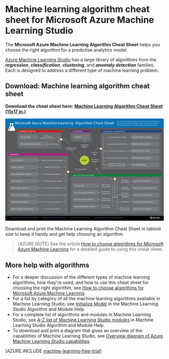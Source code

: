 <properties
    pageTitle="Machine learning algorithm cheat sheet | Microsoft Azure"
    description="A printable machine learning algorithm cheat sheet helps you choose the right algorithm for your predictive model in Azure Machine Learning Studio."
    keywords="algorithm cheat sheet,cheat sheet,machine learning algorithm"
    services="machine-learning"
    documentationCenter=""
    authors="brohrer"
    manager="jhubbard"
    editor="cgronlun"/>

<tags
    ms.service="machine-learning"
    ms.workload="data-services"
    ms.tgt_pltfrm="na"
    ms.devlang="na"
    ms.topic="article"
    ms.date="08/09/2016"
    ms.author="brohrer;garye" />



# <a name="machine-learning-algorithm-cheat-sheet-for-microsoft-azure-machine-learning-studio"></a>Machine learning algorithm cheat sheet for Microsoft Azure Machine Learning Studio

The **Microsoft Azure Machine Learning Algorithm Cheat Sheet** helps you choose the right algorithm for a predictive analytics model.

[Azure Machine Learning Studio](https://studio.azureml.net/) has a large library of algorithms from the  ***regression***, ***classification***, ***clustering***, and ***anomaly detection*** families. Each is designed to address a different type of machine learning problem.


## <a name="download:-machine-learning-algorithm-cheat-sheet"></a>Download: Machine learning algorithm cheat sheet

**Download the cheat sheet here: [Machine Learning Algorithm Cheat Sheet (11x17 in.)](http://download.microsoft.com/download/A/6/1/A613E11E-8F9C-424A-B99D-65344785C288/microsoft-machine-learning-algorithm-cheat-sheet-v6.pdf)**

![Machine Learning Algorithm cheat sheet: Learn how to choose a Machine Learning algorithm.][cheat-sheet]

[cheat-sheet]: ./media/machine-learning-algorithm-cheat-sheet/machine-learning-algorithm-cheat-sheet-small_v_0_6-01.png

Download and print the Machine Learning Algorithm Cheat Sheet in tabloid size to keep it handy and get help choosing an algorithm.

> [AZURE.NOTE] See the article [How to choose algorithms for Microsoft Azure Machine Learning](machine-learning-algorithm-choice.md) for a detailed guide to using this cheat sheet.

## <a name="more-help-with-algorithms"></a>More help with algorithms

* For a deeper discussion of the different types of machine learning algorithms, how they're used, and how to use this cheat sheet for choosing the right algorithm, see [How to choose algorithms for Microsoft Azure Machine Learning](machine-learning-algorithm-choice.md).
* For a list by category of all the machine learning algorithms available in Machine Learning Studio, see [Initialize Model][initialize-model] in the Machine Learning Studio Algorithm and Module Help.
* For a complete list of algorithms and modules in Machine Learning Studio, see [A-Z list of Machine Learning Studio modules][a-z-list] in Machine Learning Studio Algorithm and Module Help.
* To download and print a diagram that gives an overview of the capabilities of Machine Learning Studio, see [Overview diagram of Azure Machine Learning Studio capabilities](machine-learning-studio-overview-diagram.md).


[AZURE.INCLUDE [machine-learning-free-trial](../../includes/machine-learning-free-trial.md)]

<!-- This needs to be updated based on the new Choosing and Algorithm article

## Notes and terminology definitions for the machine learning algorithm cheat sheet

* The suggestions offered in this algorithm cheat sheet are approximate rules-of-thumb. Some can be bent, and some can be flagrantly violated. This is intended to suggest a starting point. Don’t be afraid run a head-to-head competition between several algorithms on your data. There is simply no substitute for understanding the principles of each algorithm and understanding the system that generated your data.

* Every machine learning algorithm has its own style or *inductive bias*. For a specific problem, several algorithms may be appropriate and one algorithm may be a better fit than others. But knowing which will be the best fit beforehand is not always possible. In cases like these, several algorithms are listed together in the cheat sheet. An appropriate strategy would be to try one algorithm, and if the results are not yet satisfactory, try the others. Here’s an example from the [Cortana Intelligence Gallery](http://gallery.cortanaintelligence.com/) of an experiment that tries several algorithms against the same data and compares the results: [Compare Multi-class Classifiers: Letter recognition](http://gallery.cortanaintelligence.com/Details/a635502fc98b402a890efe21cec65b92).

* There are three main categories of machine learning: **supervised learning**, **unsupervised learning**, and **reinforcement learning**.

  * In **supervised learning**, each data point is labeled or associated with a category or value of interest.  An example of a categorical label is assigning an image as either a ‘cat’ or a ‘dog’.  An example of a value label is the sale price associated with a used car. The goal of supervised learning is to study many labeled examples like these, and then to be able to make predictions about future data points - for example, to identify new photos with the correct animal or to assign accurate sale prices to other used cars. This is a popular and useful type of machine learning. All of the modules in Azure Machine Learning are supervised learning algorithms except for [K-Means Clustering][k-means-clustering].

  * In **unsupervised learning**, data points have no labels associated with them. Instead, the goal of an unsupervised learning algorithm is to organize the data in some way or to describe its structure. This can mean grouping it into clusters, as K-means does, or finding different ways of looking at complex data so that it appears simpler.

  * In **reinforcement learning**, the algorithm gets to choose an action in response to each data point. It is a common approach in robotics, where the set of sensor readings at one point in time is a data point, and the algorithm must choose the robot’s next action. It's also a natural fit for Internet of Things applications. The learning algorithm also receives a reward signal a short time later, indicating how good the decision was. Based on this, the algorithm modifies its strategy in order to achieve the highest reward. Currently there are no reinforcement learning algorithm modules in Azure ML.

* **Bayesian methods** make the assumption of statistically independent data points. This means that the unmodeled variability in one data point is uncorrelated with others, that is, it can’t be predicted. For example, if the data being recorded is the number of minutes until the next subway train arrives, two measurements taken a day apart are statistically independent. However, two measurements taken a minute apart are not statistically independent - the value of one is highly predictive of the value of the other.

* **Boosted decision tree regression** takes advantage of feature overlap or interaction among features. That means that, in any given data point, the value of one feature is somewhat predictive of the value of another. For example, in daily high/low temperature data, knowing the low temperature for the day allows you to make a reasonable guess at the high. The information contained in the two features is somewhat redundant.

* Classifying data into more than two categories can be done by either using an inherently multi-class classifier, or by combining a set of two-class classifiers into an **ensemble**. In the ensemble approach, there is a separate two-class classifier for each class - each one separates the data into two categories:  “this class” and “not this class.” Then these classifiers vote on the correct assignment of the data point. This is the operational principle behind [One-vs-All Multiclass][one-vs-all-multiclass].

* Several methods, including logistic regression and the Bayes point machine, assume **linear class boundaries**, that is, that the boundaries between classes are approximately straight lines (or hyperplanes in the more general case). Often this is a characteristic of the data that you don’t know until after you’ve tried to separate it, but it’s something that typically can be learned by visualizing beforehand. If the class boundaries look very irregular, stick with decision trees, decision jungles, support vector machines, or neural networks.

* Neural networks can be used with categorical variables by creating a **dummy variable** for each category and setting it to 1 in cases where the category applies, 0 where it doesn’t.

-->

<!-- This is how you can add a link to the image in HTML. Don't know how to do this in markdown.
<a href="http://download.microsoft.com/download/A/6/1/A613E11E-8F9C-424A-B99D-65344785C288/microsoft-machine-learning-algorithm-cheat-sheet.pdf">
<img src="C:\Users\garye\azure-content-pr\articles\media\machine-learning-algorithm-cheat-sheet\cheat-sheet-small.png">
</a>
-->

<!-- Module References -->
[a-z-list]: https://msdn.microsoft.com/library/azure/dn906033.aspx
[initialize-model]: https://msdn.microsoft.com/library/azure/0c67013c-bfbc-428b-87f3-f552d8dd41f6/
[k-means-clustering]: https://msdn.microsoft.com/library/azure/5049a09b-bd90-4c4e-9b46-7c87e3a36810/
[one-vs-all-multiclass]: https://msdn.microsoft.com/library/azure/7191efae-b4b1-4d03-a6f8-7205f87be664/



<!--HONumber=Oct16_HO2-->


